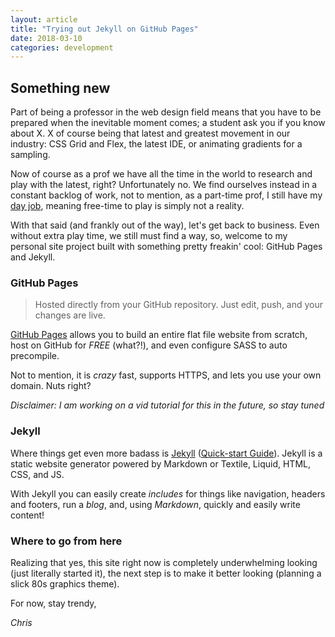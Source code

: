```yaml
---
layout: article
title: "Trying out Jekyll on GitHub Pages"
date: 2018-03-10
categories: development
---
```


## Something new

Part of being a professor in the web design field means that you have to be prepared when the inevitable moment comes; a student ask you if you know about X. X of course being that latest and greatest movement in our industry: CSS Grid and Flex, the latest IDE, or animating gradients for a sampling.

Now of course as a prof we have all the time in the world to research and play with the latest, right? Unfortunately no. We find ourselves instead in a constant backlog of work, not to mention, as a part-time prof, I still have my [day job](https://www.getsproutstudio.com/), meaning free-time to play is simply not a reality.

With that said (and frankly out of the way), let's get back to business. Even without extra play time, we still must find a way, so, welcome to my personal site project built with something pretty freakin' cool: GitHub Pages and Jekyll.

### GitHub Pages

> Hosted directly from your GitHub repository. Just edit, push, and your changes are live.

[GitHub Pages](https://pages.github.com/) allows you to build an entire flat file website from scratch, host on GitHub for _FREE_ (what?!), and even configure SASS to auto precompile.

Not to mention, it is _crazy_ fast, supports HTTPS, and lets you use your own domain. Nuts right?

_Disclaimer: I am working on a vid tutorial for this in the future, so stay tuned_

### Jekyll

Where things get even more badass is [Jekyll](https://jekyllrb.com/) ([Quick-start Guide](https://jekyllrb.com/docs/quickstart/)). Jekyll is a static website generator powered by Markdown or Textile, Liquid, HTML, CSS, and JS.

With Jekyll you can easily create _includes_ for things like navigation, headers and footers, run a _blog_, and, using _Markdown_, quickly and easily write content!

### Where to go from here

Realizing that yes, this site right now is completely underwhelming looking (just literally started it), the next step is to make it better looking (planning a slick 80s graphics theme).

For now, stay trendy,

_Chris_
